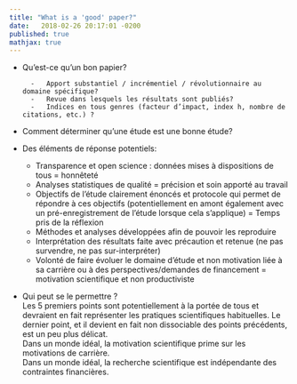```yaml
---
title: "What is a 'good' paper?"
date:   2018-02-26 20:17:01 -0200
published: true
mathjax: true
---
```


* Qu’est-ce qu’un bon papier?

        -	Apport substantiel / incrémentiel / révolutionnaire au domaine spécifique?
        -	Revue dans lesquels les résultats sont publiés?
        -	Indices en tous genres (facteur d’impact, index h, nombre de citations, etc.) ?

* Comment déterminer qu’une étude est une bonne étude?

* Des éléments de réponse potentiels: 

    -	Transparence et open science : données mises à dispositions de tous = honnêteté
    -	Analyses statistiques de qualité = précision et soin apporté au travail
    -	Objectifs de l’étude clairement énoncés et protocole qui permet de répondre à ces objectifs (potentiellement en amont également avec un pré-enregistrement de l’étude lorsque cela s’applique) = Temps pris de la réflexion
    -	Méthodes et analyses développées afin de pouvoir les reproduire
    -	Interprétation des résultats faite avec précaution et retenue (ne pas survendre, ne pas sur-interpréter)
    -	Volonté de faire évoluer le domaine d’étude et non motivation liée à sa carrière ou à des perspectives/demandes de financement = motivation scientifique et non productiviste

* Qui peut se le permettre ? </br>
Les 5 premiers points sont potentiellement à la portée de tous et devraient en fait représenter les pratiques scientifiques habituelles. 
Le dernier point, et il devient en fait non dissociable des points précédents, est un peu plus délicat. </br>
Dans un monde idéal, la motivation scientifique prime sur les motivations de carrière.</br>
Dans un monde idéal, la recherche scientifique est indépendante des contraintes financières. </br>
